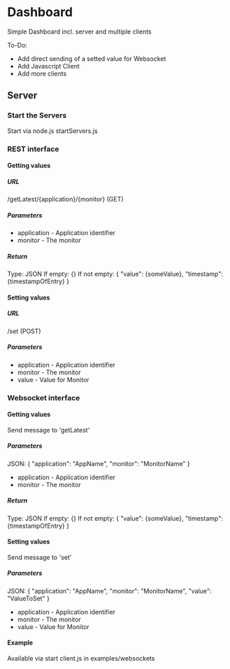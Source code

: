 # Dashboard #
Simple Dashboard incl. server and multiple clients

To-Do:
* Add direct sending of a setted value for Websocket
* Add Javascript Client
* Add more clients

## Server ##
### Start the Servers ###
Start via node.js startServers.js

### REST interface ###
#### Getting values ####
##### URL #####
/getLatest/{application}/{monitor} (GET)

##### Parameters #####
* application - Application identifier
* monitor - The monitor

##### Return #####
Type: JSON
If empty: {}
If not empty: { "value": {someValue}, "timestamp": {timestampOfEntry} }

#### Setting values ####
##### URL #####
/set (POST)

##### Parameters #####
* application - Application identifier
* monitor - The monitor
* value - Value for Monitor

### Websocket interface ###
#### Getting values ####
Send message to 'getLatest'

##### Parameters #####
JSON: { "application": "AppName", "monitor": "MonitorName"  }

* application - Application identifier
* monitor - The monitor

##### Return #####
Type: JSON
If empty: {}
If not empty: { "value": {someValue}, "timestamp": {timestampOfEntry} }

#### Setting values ####
Send message to 'set'

##### Parameters #####
JSON: { "application": "AppName", "monitor": "MonitorName", "value": "ValueToSet" }
* application - Application identifier
* monitor - The monitor
* value - Value for Monitor


#### Example ###
Available via start client.js in examples/websockets
